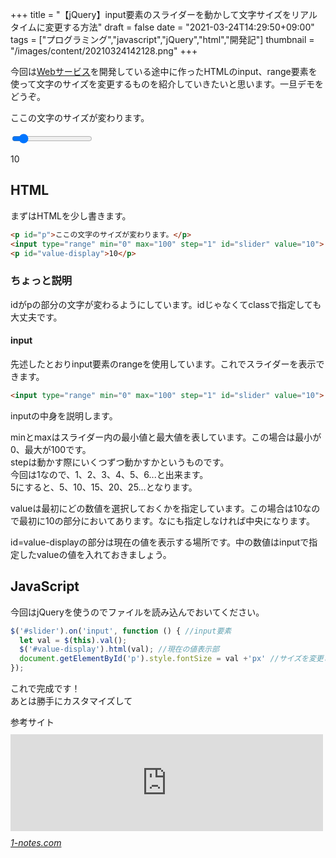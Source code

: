 +++
title = "【jQuery】input要素のスライダーを動かして文字サイズをリアルタイムに変更する方法"
draft = false
date = "2021-03-24T14:29:50+09:00"
tags = ["プログラミング","javascript","jQuery","html","開発記"]
thumbnail = "/images/content/20210324142128.png"
+++

<p></p><p>今回は<a class="keyword" href="http://d.hatena.ne.jp/keyword/Web%A5%B5%A1%BC%A5%D3%A5%B9">Webサービス</a>を開発している途中に作ったHTMLのinput、range要素を使って文字のサイズを変更するものを紹介していきたいと思います。一旦デモをどうぞ。</p>
<p id="p">ここの文字のサイズが変わります。</p>
<input type="range" min="0" max="100" step="1" id="slider" value="10">
<p id="value-display">10</p>
<script src="https://ajax.googleapis.com/ajax/libs/jquery/3.6.0/jquery.min.js"></script>
<script>
  $('#slider').on('input', function () {
    let val = $(this).val();
    $('#value-display').html(val);
    document.getElementById('p').style.fontSize = val +'px';
  });
</script>

<div class="section">
    <h2>HTML</h2>
    <p>まずはHTMLを少し書きます。</p>

```html
<p id="p">ここの文字のサイズが変わります。</p>
<input type="range" min="0" max="100" step="1" id="slider" value="10">
<p id="value-display">10</p>
```

<div class="section">
    <h3>ちょっと説明</h3>
    <p>idがpの部分の文字が変わるようにしています。idじゃなくてclassで指定しても大丈夫です。</p>

<div class="section">
    <h4>input</h4>
    <p>先述したとおりinput要素のrangeを使用しています。これでスライダーを表示できます。</p>

```html
<input type="range" min="0" max="100" step="1" id="slider" value="10">
```

<p>inputの中身を説明します。</p><p>minとmaxはスライダー内の最小値と最大値を表しています。この場合は最小が0、最大が100です。<br />
stepは動かす際にいくつずつ動かすかというものです。<br />
今回は1なので、1、2、3、4、5、6...と出来ます。<br />
5にすると、5、10、15、20、25...となります。</p><p>valueは最初にどの数値を選択しておくかを指定しています。この場合は10なので最初に10の部分においてあります。なにも指定しなければ中央になります。</p><p>id=value-displayの部分は現在の値を表示する場所です。中の数値はinputで指定したvalueの値を入れておきましょう。</p>

</div>
</div>
</div>
<div class="section">
    <h2>JavaScript</h2>
    <p>今回はjQueryを使うのでファイルを読み込んでおいてください。</p>

```javascript
$('#slider').on('input', function () { //input要素
  let val = $(this).val();
  $('#value-display').html(val); //現在の値表示部
  document.getElementById('p').style.fontSize = val +'px' //サイズを変更される要素
});
```

<p>これで完成です！<br />
あとは勝手にカスタマイズして</p><p>参考サイト<br />
<iframe src="https://hatenablog-parts.com/embed?url=https%3A%2F%2F1-notes.com%2Fget-slider-input-dynamically%2F" title="【jQuery】スライダーフォームの入力時にvalue値を動的に取得する方法 | ONE NOTES" class="embed-card embed-webcard" scrolling="no" frameborder="0" style="display: block; width: 100%; height: 155px; max-width: 500px; margin: 10px 0px;"></iframe><cite class="hatena-citation"><a href="https://1-notes.com/get-slider-input-dynamically/">1-notes.com</a></cite></p>

</div>